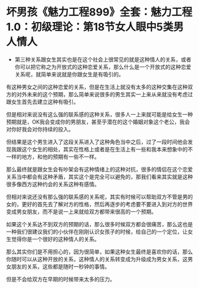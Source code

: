 # 坏男孩《魅力工程899》全套：魅力工程1.0：初级理论：第18节女人眼中5类男人情人

- 第三种关系跟女生其实也是在这个社会上很常见的就是这种情人的关系，或者你可以把它称之为开放式的这种恋爱关系，那么什么是一个开放式的这种恋爱关系呢，就简单来说就是你跟女生是有吸引的。

有这种男女之间的这种恋爱的关系，但是在生活上就没有太多的这种交集在这种双方的对外未来的这个预期，那么简单来说很多的男生其实一上来从来就没有考虑过跟女生首先去建立这种有吸引。

但是相对来说没有这么强的联系感的这种关系，很多人一上来就可能是给女生一种预期就是，OK我会变成你的男朋友，甚至乎潜在的这个婚姻对象这个老公，我会对你好我会对你持续的投入。

但结果是这个男生进入了这段关系进入了这种角色当中之后，过了一段时间他会发现我跟这个女生的相处，其实在性格上或者是在生活上有一些和我本来想象中的不一样的地方，和他的预期有一些不一样。

那么最终就是跟女生会有吵架会有这种情绪上的这种对抗，很多的情侣在这个恋爱关系当中都会有这种矛盾，其实这个是完全可以避免的，那我们看来其实就是这种很多像西方这种约会的关系这种有感情。

但相对来说还没有那么强的联系感的关系呢，其实有时候可以帮助双方不管是男的女的，更好的首先去了解对方的性格，然后再逐步的考虑要不要进入到对方的世界变成男女朋友，而不是说一上来就给双方都带来很高的一个预期。

如果这个关系达不到双方的预期的话，那么很多时候双方都会很痛苦，那么这也是一种我们很建议我们的小伙伴在刚刚认识女孩子的时候，给自己的一个定位，让女生觉得你是一个很好的这种情人的关系。

那么其实你们是不用担心的，因为很简单，如果这种女生最终是喜欢你的话，那么你随时可以从这种开放的关系，这种情人的关系转变成为升级成为男女关系，这男女朋友的关系，这些都是随时一秒钟的事情。

但是不会给双方在早期的时候带来太多的压力。